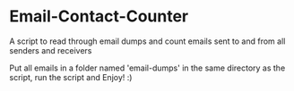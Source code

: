 # Email-Contact-Counter
A script to read through email dumps and count emails sent to and from all senders and receivers

Put all emails in a folder named 'email-dumps' in the same directory as the script, run the script and Enjoy! :)
